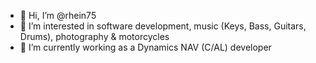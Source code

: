 - 👋 Hi, I’m @rhein75
- 👀 I’m interested in software development, music (Keys, Bass, Guitars, Drums), photography & motorcycles
- 🌱 I’m currently working as a Dynamics NAV (C/AL) developer
<!--
- 🌱 I’m currently learning ...
- 💞️ I’m looking to collaborate on ...
- 📫 How to reach me ...
-->
<!---
rhein75/rhein75 is a ✨ special ✨ repository because its `README.md` (this file) appears on your GitHub profile.
You can click the Preview link to take a look at your changes.
--->
